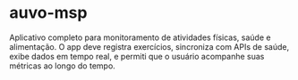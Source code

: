 # auvo-msp
Aplicativo completo para monitoramento de atividades físicas, saúde e alimentação. O app deve registra exercícios, sincroniza com APIs de saúde, exibe dados em tempo real, e permiti que o usuário acompanhe suas métricas ao longo do tempo.
